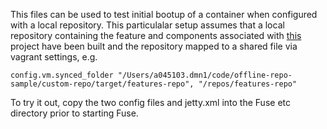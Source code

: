 This files can be used to test initial bootup of a container when configured
with a local repository. This particulalar setup assumes that a local
repository containing the feature and components associated with 
[this](https://github.com/d-smith/offline-repo-sample) 
project have been built and the repository mapped to a shared file
via vagrant settings, e.g.

    config.vm.synced_folder "/Users/a045103.dmn1/code/offline-repo-sample/custom-repo/target/features-repo", "/repos/features-repo"

To try it out, copy the two config files and jetty.xml into the Fuse etc directory prior to starting Fuse.
